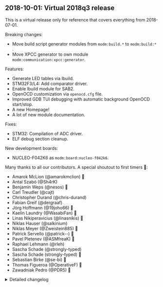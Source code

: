 ## 2018-10-01: Virtual 2018q3 release

This is a virtual release only for reference that covers everything from
2018-07-01.

Breaking changes:

- Move build script generator modules from `modm:build.*` to `modm:build:*` .
- Move XPCC generator to own module `modm:communication:xpcc:generator`.

Features:

- Generate LED tables via lbuild.
- STM32F3/L4: Add comparator driver.
- Enable lbuild module for SAB2.
- OpenOCD customization via `openocd.cfg` file.
- Improved GDB TUI debugging with automatic background OpenOCD start/stop.
- A new Homepage!
- A lot of new module documentation.

Fixes:

- STM32: Compilation of ADC driver.
- ELF debug section cleanup.

New development boards:

- NUCLEO-F042K6 as `modm:board:nucleo-f042k6`.

Many thanks to all our contributors.
A special shoutout to first timers 🎉:

- Amarok McLion (@amarokmclion) 🎉
- Antal Szabó (@Sh4rK)
- Benjamin Weps (@nesos) 🎉
- Carl Treudler (@cajt)
- Christopher Durand (@chris-durand)
- Fabian Greif (@dergraaf)
- Jörg Hoffmann (@19joho66) 🎉
- Kaelin Laundry (@WasabiFan) 🎉
- Linas Nikiperavicius (@linasnikis) 🎉
- Niklas Hauser (@salkinium)
- Niklas Meyer (@Zweistein885) 🎉
- Patrick Servello (@patrick--) 🎉
- Pavel Pletenev (@ASMfreaK) 🎉
- Raphael Lehmann (@rleh)
- Sascha Schade (@strongly-typed)
- Sascha Schade (strongly-typed) 🎉
- Sebastian Birke (@se-bi) 🎉
- Thomas Figueroa (@OperativeF) 🎉
- Zawadniak Pedro (@PDR5) 🎉

<details>
<summary>Detailed changelog</summary>

#### 2019-08-08: Move XPCC generator to own module

PR #58 -> cbbf3f6.  
Tested by @salkinium.

#### 2019-07-28: Add NUCLEO-F042K6 board

PR #43 -> fd7b7a3.  
Tested in hardware by @cajt.

#### 2019-07-17: Add STM32F3/L4 comparator driver.

PR #41 -> 10fdc3f.  
Tested in hardware by @rleh.

</details>
